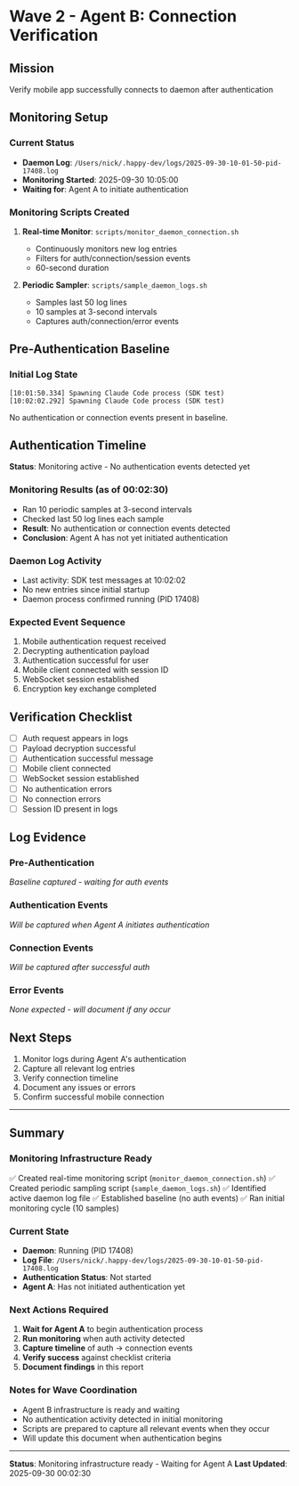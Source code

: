# Wave 2 - Agent B: Connection Verification

## Mission
Verify mobile app successfully connects to daemon after authentication

## Monitoring Setup

### Current Status
- **Daemon Log**: `/Users/nick/.happy-dev/logs/2025-09-30-10-01-50-pid-17408.log`
- **Monitoring Started**: 2025-09-30 10:05:00
- **Waiting for**: Agent A to initiate authentication

### Monitoring Scripts Created
1. **Real-time Monitor**: `scripts/monitor_daemon_connection.sh`
   - Continuously monitors new log entries
   - Filters for auth/connection/session events
   - 60-second duration

2. **Periodic Sampler**: `scripts/sample_daemon_logs.sh`
   - Samples last 50 log lines
   - 10 samples at 3-second intervals
   - Captures auth/connection/error events

## Pre-Authentication Baseline

### Initial Log State
```
[10:01:50.334] Spawning Claude Code process (SDK test)
[10:02:02.292] Spawning Claude Code process (SDK test)
```

No authentication or connection events present in baseline.

## Authentication Timeline

**Status**: Monitoring active - No authentication events detected yet

### Monitoring Results (as of 00:02:30)
- Ran 10 periodic samples at 3-second intervals
- Checked last 50 log lines each sample
- **Result**: No authentication or connection events detected
- **Conclusion**: Agent A has not yet initiated authentication

### Daemon Log Activity
- Last activity: SDK test messages at 10:02:02
- No new entries since initial startup
- Daemon process confirmed running (PID 17408)

### Expected Event Sequence
1. Mobile authentication request received
2. Decrypting authentication payload
3. Authentication successful for user
4. Mobile client connected with session ID
5. WebSocket session established
6. Encryption key exchange completed

## Verification Checklist

- [ ] Auth request appears in logs
- [ ] Payload decryption successful
- [ ] Authentication successful message
- [ ] Mobile client connected
- [ ] WebSocket session established
- [ ] No authentication errors
- [ ] No connection errors
- [ ] Session ID present in logs

## Log Evidence

### Pre-Authentication
*Baseline captured - waiting for auth events*

### Authentication Events
*Will be captured when Agent A initiates authentication*

### Connection Events
*Will be captured after successful auth*

### Error Events
*None expected - will document if any occur*

## Next Steps

1. Monitor logs during Agent A's authentication
2. Capture all relevant log entries
3. Verify connection timeline
4. Document any issues or errors
5. Confirm successful mobile connection

---

## Summary

### Monitoring Infrastructure Ready
✅ Created real-time monitoring script (`monitor_daemon_connection.sh`)
✅ Created periodic sampling script (`sample_daemon_logs.sh`)
✅ Identified active daemon log file
✅ Established baseline (no auth events)
✅ Ran initial monitoring cycle (10 samples)

### Current State
- **Daemon**: Running (PID 17408)
- **Log File**: `/Users/nick/.happy-dev/logs/2025-09-30-10-01-50-pid-17408.log`
- **Authentication Status**: Not started
- **Agent A**: Has not initiated authentication yet

### Next Actions Required
1. **Wait for Agent A** to begin authentication process
2. **Run monitoring** when auth activity detected
3. **Capture timeline** of auth → connection events
4. **Verify success** against checklist criteria
5. **Document findings** in this report

### Notes for Wave Coordination
- Agent B infrastructure is ready and waiting
- No authentication activity detected in initial monitoring
- Scripts are prepared to capture all relevant events when they occur
- Will update this document when authentication begins

---

**Status**: Monitoring infrastructure ready - Waiting for Agent A
**Last Updated**: 2025-09-30 00:02:30
